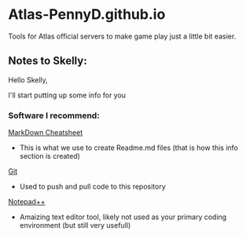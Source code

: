 # Atlas-PennyD.github.io
Tools for Atlas official servers to make game play just a little bit easier.

## Notes to Skelly:
Hello Skelly,

I'll start putting up some info for you


### Software I recommend:

[MarkDown Cheatsheet](https://guides.github.com/pdfs/markdown-cheatsheet-online.pdf)
  - This is what we use to create Readme.md files (that is how this info section is created)
  
[Git](https://git-scm.com/downloads)
  - Used to push and pull code to this repository

[Notepad++](https://notepad-plus-plus.org/)
  - Amaizing text editor tool, likely not used as your primary coding environment (but still very usefull)

